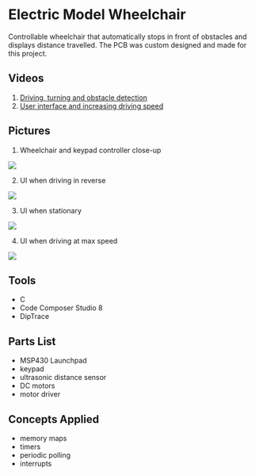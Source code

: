 # Electric Model Wheelchair
Controllable wheelchair that automatically stops in front of obstacles and displays distance travelled. The PCB was custom designed and made for this project.

## Videos
1. [Driving, turning and obstacle detection](https://www.youtube.com/watch?v=nyLQfzXbkqk&list=PLmkl7ubDbpoTQebPJLRicVcqWJH1TayuQ)
2. [User interface and increasing driving speed](https://www.youtube.com/watch?v=LIF5RbmCl28&list=PLmkl7ubDbpoTQebPJLRicVcqWJH1TayuQ&index=2)

## Pictures
1. Wheelchair and keypad controller close-up

![](https://github.com/michaelhtleung/motorized-mini-wheelchair/blob/master/images/overview-IRL.png)

2. UI when driving in reverse

![](https://github.com/michaelhtleung/motorized-mini-wheelchair/blob/master/images/reverse.png)

3. UI when stationary

![](https://github.com/michaelhtleung/motorized-mini-wheelchair/blob/master/images/speed0.png)

4. UI when driving at max speed

![](https://github.com/michaelhtleung/motorized-mini-wheelchair/blob/master/images/speed6.png)

## Tools
- C
- Code Composer Studio 8
- DipTrace

## Parts List
- MSP430 Launchpad
- keypad 
- ultrasonic distance sensor
- DC motors
- motor driver

## Concepts Applied
- memory maps
- timers
- periodic polling
- interrupts
